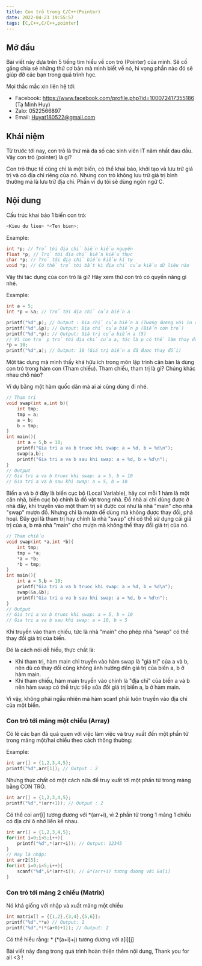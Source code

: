 ```yaml
---
title: Con trỏ trong C/C++(Pointer)
date: 2022-04-23 19:55:57
tags: [C,C++,C/C++,pointer]
---
```


## Mở đầu

Bài viết này dựa trên 5 tiếng tìm hiểu về con trỏ (Pointer) của mình. Sẽ cố gắng chia sẻ những thứ cơ bản mà mình biết về nó, hi vọng phần nào đó sẽ giúp đỡ các bạn trong quá trình học.

Mọi thắc mắc xin liên hệ tới:
- Facebook: https://www.facebook.com/profile.php?id=100072417355186 (Tạ Minh Huy)
- Zalo: 0522566897
- Email: Huyat180522@gmail.com

## Khái niệm

Từ trước tới nay, con trỏ là thứ mà đa số các sinh viên IT năm nhất đau đầu. Vậy con trỏ (pointer) là gì?

Con trỏ thực tế cũng chỉ là một biến, có thể khai báo, khởi tạo và lưu trữ giá trị và có địa chỉ riêng của nó. Nhưng con trỏ không lưu trữ giá trị bình thường mà là lưu trữ địa chỉ.
Phần ví dụ tôi sẽ dùng ngôn ngữ C.

## Nội dung

Cấu trúc khai báo 1 biến con trỏ: 
```C
<Kieu du lieu> *<Ten bien>;
```
Example: 
```C
int *p; // Trỏ tới địa chỉ biến kiểu nguyên
float *p; // Trỏ tới địa chỉ biến kiểu thực
char *p; // Trỏ tới địa chỉ biến kiểu kí tự
void *p; // Có thể trỏ tới bất kì địa chỉ của kiểu dữ liệu nào
```

Vậy thì tác dụng của con trỏ là gì? Hãy xem thử con trỏ có quyền năng gì nhé.

Example:

```C
int a = 5;
int *p = &a; // Trỏ tới địa chỉ của biến a

printf("%d",p); // Output : Địa chỉ của biến a (Tương đương với in ra &a)
printf("%d",&p); // Output: Địa chỉ của biến p (Biến con trỏ)
printf("%d",*p); // Output: Giá trị của biến a (5)
// Vì con trỏ p trỏ tới địa chỉ của a, tức là p có thể làm thay đổi được giá trị của a
*p = 10;
printf("%d",a); // Output: 10 (Giá trị biến a đã được thay đổi)
```

Một tác dụng mà mình thấy khá hữu ích trong môn lập trình căn bản là dùng con trỏ trong hàm con (Tham chiếu).
Tham chiếu, tham trị là gì? Chúng khác nhau chỗ nào?

Ví dụ bằng một hàm quốc dân mà ai ai cũng dùng đi nhé.
```C
// Tham trị
void swap(int a,int b){
    int tmp;
    tmp = a;
    a = b;
    b = tmp;
}
int main(){
    int a = 5,b = 10;
    printf("Gia tri a va b truoc khi swap: a = %d, b = %d\n");
    swap(a,b);
    printf("Gia tri a va b sau khi swap: a = %d, b = %d\n");
}
// Output
// Gia tri a va b truoc khi swap: a = 5, b = 10
// Gia tri a va b sau khi swap: a = 5, b = 10
```
Biến a và b ở đây là biến cục bộ (Local Variable), hãy coi mỗi 1 hàm là một căn nhà, biến cục bộ chính là đồ vật trong nhà. Đồ nhà ai chỉ dùng được ở nhà đấy, khi truyền vào một tham trị sẽ được coi như là nhà "main" cho nhà "swap" mượn đồ. Nhưng chỉ là mượn để dùng mà không được thay đổi, phá hoại. Đây gọi là tham trị hay chính là nhà "swap" chỉ có thể sử dụng cái giá trị của a, b mà nhà "main" cho mượn mà không thể thay đổi giá trị của nó.

```C
// Tham chiếu
void swap(int *a,int *b){
    int tmp;
    tmp = *a;
    *a = *b;
    *b = tmp;
}
int main(){
    int a = 5,b = 10;
    printf("Gia tri a va b truoc khi swap: a = %d, b = %d\n");
    swap(&a,&b);
    printf("Gia tri a va b sau khi swap: a = %d, b = %d\n");
}
// Output
// Gia tri a va b truoc khi swap: a = 5, b = 10
// Gia tri a va b sau khi swap: a = 10, b = 5
```
Khi truyền vào tham chiếu, tức là nhà "main" cho phép nhà "swap" có thể thay đổi giá trị của biến.

Đó là cách nói dễ hiểu, thực chất là:
- Khi tham trị, hàm main chỉ truyền vào hàm swap là "giá trị" của a và b, nên dù có thay đổi cũng không ảnh hưởng đến giá trị của biến a, b ở hàm main.
- Khi tham chiếu, hàm main truyền vào chính là "địa chỉ" của biến a và b nên hàm swap có thể trực tiếp sửa đổi giá trị biến a, b ở hàm main.

Vì vậy, không phải ngẫu nhiên mà hàm scanf phải luôn truyền vào địa chỉ của một biến.

### Con trỏ tới mảng một chiều (Array)

Có lẽ các bạn đã quá quen với việc làm việc và truy xuất đến một phần tử trong mảng một/hai chiều theo cách thông thường:

Example:

```C
int arr[] = {1,2,3,4,5};
printf("%d",arr[1]); // Output : 2
```

Nhưng thực chất có một cách nữa để truy xuất tới một phần tử trong mảng bằng CON TRỎ.

```C
int arr[] = {1,2,3,4,5};
printf("%d",*(arr+1)); // Output : 2
```
Có thể coi arr[i] tương đương với *(arr+i), vì 2 phần tử trong 1 mảng 1 chiều có địa chỉ ô nhớ liền kề nhau.

```C
int arr[] = {1,2,3,4,5};
for(int i=0;i<5;i++){
    printf("%d",*(arr+i)); // Output: 12345
}
// Hay là nhập:
int arr2[5];
for(int i=0;i<5;i++){
    scanf("%d",&*(arr+i)); // &*(arr+i) tương đương với &a[i]
}
```

### Con trỏ tới mảng 2 chiều (Matrix)

Nó khá giống với nhập và xuất mảng một chiều
```C
int matrix[] = {{1,2},{3,4},{5,6}};
printf("%d",**a) // Output: 1
printf("%d",*(*(a+0)+1)); // Output: 2
```
Có thể hiểu rằng: * (*(a+i)+j) tương đương với a[i][j]




Bài viết này đang trong quá trình hoàn thiện thêm nội dung, Thank you for all <3 !
